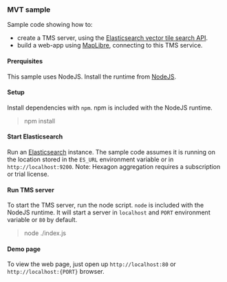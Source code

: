 ### MVT sample 

Sample code showing how to:

- create a TMS server, using the [Elasticsearch vector tile search API](https://www.elastic.co/guide/en/elasticsearch/reference/current/search-vector-tile-api.html).
- build a web-app using [MapLibre](https://maplibre.org/), connecting to this TMS service.

#### Prerquisites

This sample uses NodeJS. Install the runtime from [NodeJS](https://nodejs.dev/).


#### Setup

Install dependencies with `npm`. npm is included with the NodeJS runtime.

> npm install

#### Start Elasticsearch

Run an [Elasticsearch](https://www.elastic.co/downloads/elasticsearch) instance. The sample code assumes it is running on the location stored in the `ES_URL` environment variable or in `http://localhost:9200`. Note: Hexagon aggregation requires a subscription or trial license.


#### Run TMS server

To start the TMS server, run the node script. `node` is included with the NodeJS runtime. It will start a server in `localhost` and `PORT` environment variable or `80` by default.

> node ./index.js

#### Demo page

To view the web page, just open up `http://localhost:80` or `http://localhost:{PORT}` browser.

